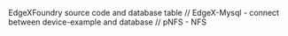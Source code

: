 EdgeXFoundry source code and database table
// EdgeX-Mysql - connect between device-example and database
// pNFS - NFS
